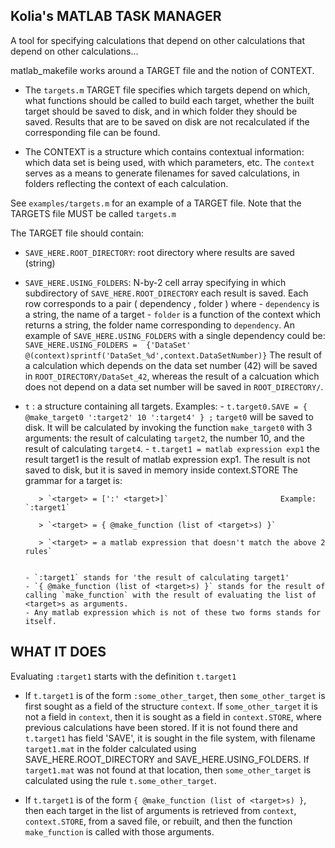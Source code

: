 Kolia's MATLAB TASK MANAGER
---------------------------

A tool for specifying calculations that depend on other calculations that
depend on other calculations...

matlab_makefile works around a  TARGET  file and the notion of CONTEXT.  
- The `targets.m` TARGET file specifies which targets depend on which,
what functions should be called to build each target, whether the
built target should be saved to disk, and in which folder they
should be saved. Results that are to be saved on disk are not
recalculated if the corresponding file can be found.

- The CONTEXT is a structure which contains contextual information:
which data set is being used, with which parameters, etc. The
`context` serves as a means to generate filenames for saved
calculations, in folders reflecting the context of each calculation.

See `examples/targets.m` for an example of a TARGET file. Note that
the TARGETS file MUST be called `targets.m`



The TARGET file should contain:

- `SAVE_HERE.ROOT_DIRECTORY`: root directory where results are saved (string)

- `SAVE_HERE.USING_FOLDERS`: N-by-2 cell array specifying in which
      subdirectory of `SAVE_HERE.ROOT_DIRECTORY` each result is saved.
      Each row corresponds to a pair  ( dependency , folder ) where
      - `dependency` is a string, the name of a target
      - `folder` is a function of the context which returns a string, the
         folder name corresponding to `dependency`.
      An example of `SAVE_HERE.USING_FOLDERS` with a single dependency
      could be:
      `SAVE_HERE.USING_FOLDERS = 
          {'DataSet'  @(context)sprintf('DataSet_%d',context.DataSetNumber)}`
      The result of a calculation which depends on the data set number (42)
      will be saved in `ROOT_DIRECTORY/DataSet_42`, whereas the result of a
      calcuation which does not depend on a data set number will be saved
      in `ROOT_DIRECTORY/`.

- `t` :  a structure containing all targets. Examples:
      - `t.target0.SAVE = { @make_target0 ':target2' 10 ':target4' } ;`
          `target0` will be saved to disk. It will be calculated by
          invoking the function `make_target0` with 3 arguments: the
          result of calculating `target2`, the number 10, and the result
          of calculating `target4`.
      - `t.target1 = matlab expression exp1`
          the result target1 is the result of matlab expression exp1. The
          result is not saved to disk, but it is saved in memory inside
          context.STORE
      The grammar for a target is:

         > `<target> = [':' <target>]`                         Example: `:target1`

         > `<target> = { @make_function (list of <target>s) }`

         > `<target> = a matlab expression that doesn't match the above 2 rules`


      - `:target1` stands for 'the result of calculating target1'
      - `{ @make_function (list of <target>s) }` stands for the result of
      calling `make_function` with the result of evaluating the list of
      <target>s as arguments.
      - Any matlab expression which is not of these two forms stands for
      itself.



WHAT IT DOES
------------

  Evaluating `:target1` starts with the definition `t.target1`

- If `t.target1` is of the form  `:some_other_target`, then
  `some_other_target` is first sought as a field of the structure `context`. 
  If `some_other_target` it is not a field in `context`, then
  it is sought as a field in `context.STORE`, where previous calculations
  have been stored. If it is not found there and `t.target1` has field
  'SAVE', it is sought in the file system, with filename `target1.mat` in
  the folder calculated using SAVE_HERE.ROOT_DIRECTORY and
  SAVE_HERE.USING_FOLDERS. If `target1.mat` was not found at that
  location, then `some_other_target` is calculated using the rule
  `t.some_other_target`.

- If `t.target1` is of the form `{ @make_function (list of <target>s) }`,
  then each target in the list of arguments is retrieved from `context`,
  `context.STORE`, from a saved file, or rebuilt, and then the function
  `make_function` is called with those arguments.
